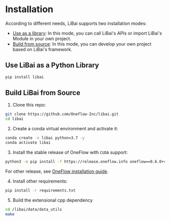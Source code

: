 # Installation
According to different needs, LiBai supports two installation modes:
- [Use as a library](#use-libai-as-a-python-library): In this mode, you can call LiBai's APIs or import LiBai's Module in your own project.
- [Build from source](#build-libai-from-source): In this mode, you can develop your own project based on LiBai's framework.

## Use LiBai as a Python Library

```bash
pip install libai
```

## Build LiBai from Source

1. Clone this repo:

  ```bash
  git clone https://github.com/Oneflow-Inc/libai.git
  cd libai
  ```
2. Create a conda virtual environment and activate it:

  ```bash
  conda create -n libai python=3.7 -y
  conda activate libai
  ```

3. Install the stable release of OneFlow with `CUDA` support:

  ```bash
  python3 -m pip install -f https://release.oneflow.info oneflow==0.6.0+cu102
  ```

For other release, see [OneFlow installation guide](https://github.com/Oneflow-Inc/oneflow#install-with-pip-package).

4. Install other requirements:

  ```bash
  pip install -r requirements.txt
  ```

5. Build the extensional cpp dependency

  ```bash
  cd /libai/data/data_utils
  make
  ```
